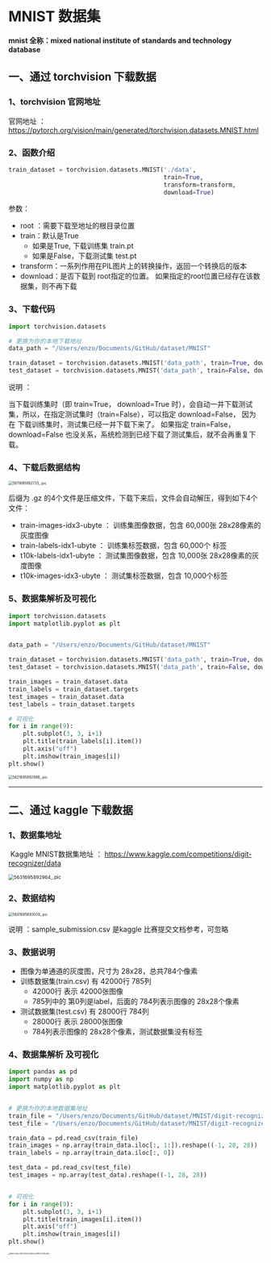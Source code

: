 

# MNIST 数据集 <!-- {docsify-ignore} -->

**mnist 全称：mixed national institute of standards and technology database**



## 一、通过 torchvision 下载数据



###  1、torchvision 官网地址

 官网地址 ： https://pytorch.org/vision/main/generated/torchvision.datasets.MNIST.html





###  2、函数介绍

```Python
train_dataset = torchvision.datasets.MNIST('./data', 
                                           train=True, 
                                           transform=transform, 
                                           download=True)
```

 参数：

- root ：需要下载至地址的根目录位置
- train：默认是True
  - 如果是True, 下载训练集 train.pt
  - 如果是False，下载测试集 test.pt 
- transform：一系列作用在PIL图片上的转换操作，返回一个转换后的版本
- download：是否下载到 root指定的位置。 如果指定的root位置已经存在该数据集，则不再下载







###  3、下载代码

```Python
import torchvision.datasets

# 更换为你的本地下载地址
data_path = "/Users/enzo/Documents/GitHub/dataset/MNIST"

train_dataset = torchvision.datasets.MNIST('data_path', train=True, download=True)
test_dataset = torchvision.datasets.MNIST('data_path', train=False, download=False)
```

 说明 ： 

  当下载训练集时（即  train=True， download=True 时），会自动一并下载测试集，所以，在指定测试集时（train=False），可以指定 download=False， 因为 在 下载训练集时，测试集已经一并下载下来了。  如果指定 train=False， download=False 也没关系，系统检测到已经下载了测试集后，就不会再重复下载。







###   4、下载后数据结构

<img src="https://p.ipic.vip/mixdna.png" alt="5611695892735_.pic" style="zoom:50%;" />

  后缀为 .gz 的4个文件是压缩文件，下载下来后，文件会自动解压，得到如下4个文件：

- train-images-idx3-ubyte ： 训练集图像数据，包含 60,000张 28x28像素的灰度图像
- train-labels-idx1-ubyte ： 训练集标签数据，包含 60,000个 标签
- t10k-labels-idx1-ubyte ： 测试集图像数据，包含 10,000张 28x28像素的灰度图像
- t10k-images-idx3-ubyte ： 测试集标签数据，包含 10,000个标签







###  5、数据集解析及可视化

```Python
import torchvision.datasets
import matplotlib.pyplot as plt


data_path = "/Users/enzo/Documents/GitHub/dataset/MNIST"

train_dataset = torchvision.datasets.MNIST('data_path', train=True, download=True)
test_dataset = torchvision.datasets.MNIST('data_path', train=False, download=False)

train_images = train_dataset.data
train_labels = train_dataset.targets
test_images = train_dataset.data
test_labels = train_dataset.targets

# 可视化
for i in range(9):
    plt.subplot(3, 3, i+1)
    plt.title(train_labels[i].item())
    plt.axis("off")
    plt.imshow(train_images[i])
plt.show()
```



<img src="https://p.ipic.vip/x9wz4s.png" alt="5621695892886_.pic" style="zoom:50%;" />

----



## 二、通过 kaggle 下载数据

### 1、数据集地址

​	Kaggle MNIST数据集地址 ： https://www.kaggle.com/competitions/digit-recognizer/data

<img src="https://p.ipic.vip/pfjbil.png" alt="5631695892964_.pic" style="zoom: 67%;" />

###  2、数据结构

<img src="https://p.ipic.vip/oxcrp1.png" alt="5641695893009_.pic" style="zoom:50%;" />

 说明 ：sample_submission.csv 是kaggle 比赛提交文档参考，可忽略







### 3、数据说明

- 图像为单通道的灰度图，尺寸为 28x28，总共784个像素
- 训练数据集(train.csv) 有 42000行 785列
  - 42000行 表示 42000张图像
  -  785列中的 第0列是label，后面的 784列表示图像的 28x28个像素
- 测试数据集(test.csv) 有 28000行 784列 
  - 28000行 表示 28000张图像
  - 784列表示图像的 28x28个像素，测试数据集没有标签





### 4、数据集解析 及可视化

```Python
import pandas as pd
import numpy as np
import matplotlib.pyplot as plt


# 更换为你的本地数据集地址
train_file = "/Users/enzo/Documents/GitHub/dataset/MNIST/digit-recognizer/train.csv"
test_file = "/Users/enzo/Documents/GitHub/dataset/MNIST/digit-recognizer/test.csv"

train_data = pd.read_csv(train_file)
train_images = np.array(train_data.iloc[:, 1:]).reshape((-1, 28, 28))
train_labels = np.array(train_data.iloc[:, 0])

test_data = pd.read_csv(test_file)
test_images = np.array(test_data).reshape((-1, 28, 28))


# 可视化
for i in range(9):
    plt.subplot(3, 3, i+1)
    plt.title(train_images[i].item())
    plt.axis("off")
    plt.imshow(train_images[i])
plt.show()
```

<img src="https://p.ipic.vip/7jq24g.png" alt="WeChatbe7a8c37a2fc41eb0ea9654c7534d31a" style="zoom: 25%;" />

